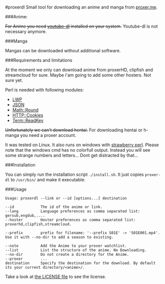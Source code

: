 #proxerdl
Small tool for downloading an anime and manga from [proxer.me](http://proxer.me).

###Anime:

~~For Anime you need [youtube-dl](https://rg3.github.io/youtube-dl/) installed on your system.~~
Youtube-dl is not necessary anymore. 

###Manga

Mangas can be downloaded without additional software.

###Requirements and limitations

At the moment we only can download anime from proxerHD, clipfish and streamcloud for sure.
Maybe i'am going to add some other hosters. Not sure yet.

Perl is needed with following modules:
- [LWP](http://search.cpan.org/~ether/libwww-perl-6.15/lib/LWP.pm)
- [JSON](http://search.cpan.org/~makamaka/JSON-2.90/lib/JSON.pm)
- [Math::Round](http://search.cpan.org/~grommel/Math-Round-0.06/Round.pm)
- [HTTP::Cookies](http://search.cpan.org/~gaas/HTTP-Cookies-6.01/lib/HTTP/Cookies.pm)
- [Term::ReadKey](http://search.cpan.org/~jstowe/TermReadKey-2.33/ReadKey.pm)

~~Unfortunately we can't download hentai.~~
For downloading hentai or h-manga you need a proxer account.

It was tested on Linux.
It also runs on windows with [strawberry perl](http://strawberryperl.com/).
Please note that the windows cmd has no colorfull output. Instead you will see some strange numbers and letters...
Dont get distracted by that...

###Installation

You can simply run the installation script
`./install.sh`.
It just copies `proxer-dl` to `/usr/bin/` and make it executable.

###Usage

    Usage: proxerdl --link or --id [options...] destination

    --id            The id of the anime or link.
    --lang          Language preferences as comma separated list: gersub,engdub,....
    --hoster        Hoster preferences as comma separated list: proxerhd,clipfish,streamcloud.
    
    --prefix        prefix for filename: '--prefix S01E' -> 'S01E001.mp4'. Use it with --no-dir to add a season to existing.
    
    --note          Add the Anime to your proxer watchlist.
    --list          List the structure of the anime. No Downloading.
    --no-dir        Do not create a directory for the Anime.
    --proxer        ...
    destination     Specify the destination for the download. By default its your current directory/<anime>/.

Take a look at [the LICENSE file](https://github.com/cuechan/proxerdl/blob/master/LICENSE) to see the license.
